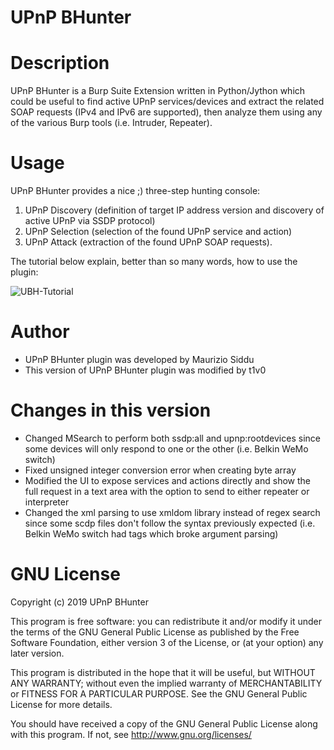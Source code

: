 UPnP BHunter
===================

# Description
UPnP BHunter is a Burp Suite Extension written in Python/Jython which could be useful to find active UPnP services/devices and extract the related SOAP requests (IPv4 and IPv6 are supported), then analyze them using any of the various Burp tools (i.e. Intruder, Repeater).


# Usage
UPnP BHunter provides a nice ;) three-step hunting console: 
1. UPnP Discovery (definition of target IP address version and discovery of active UPnP via SSDP protocol)
2. UPnP Selection (selection of the found UPnP service and action) 
3. UPnP Attack (extraction of the found UPnP SOAP requests). 

The tutorial below explain, better than so many words, how to use the plugin:

![UBH-Tutorial](ubh_tutorial.gif)


# Author
- UPnP BHunter plugin was developed by Maurizio Siddu
- This version of UPnP BHunter plugin was modified by t1v0

# Changes in this version
- Changed MSearch to perform both ssdp:all and upnp:rootdevices since some devices will only respond to one or the other (i.e. Belkin WeMo switch)
- Fixed unsigned integer conversion error when creating byte array
- Modified the UI to expose services and actions directly and show the full request in a text area with the option to send to either repeater or interpreter
- Changed the xml parsing to use xmldom library instead of regex search since some scdp files don't follow the syntax previously expected (i.e. Belkin WeMo switch had <retVal/> tags which broke argument parsing)


# GNU License
Copyright (c) 2019 UPnP BHunter

This program is free software: you can redistribute it and/or modify
it under the terms of the GNU General Public License as published by
the Free Software Foundation, either version 3 of the License, or
(at your option) any later version.

This program is distributed in the hope that it will be useful,
but WITHOUT ANY WARRANTY; without even the implied warranty of
MERCHANTABILITY or FITNESS FOR A PARTICULAR PURPOSE. See the
GNU General Public License for more details.

You should have received a copy of the GNU General Public License
along with this program.  If not, see <http://www.gnu.org/licenses/>

